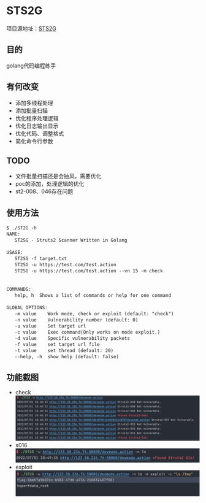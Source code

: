 # STS2G 
项目源地址：[STS2G](https://github.com/xfiftyone/STS2G)
## 目的
golang代码编程练手
## 有何改变
+ 添加多线程处理
+ 添加批量扫描
+ 优化程序处理逻辑
+ 优化日志输出显示
+ 优化代码、调整格式
+ 简化命令行参数
## TODO
+ 文件批量扫描还是会抽风，需要优化
+ poc的添加，处理逻辑的优化
+ st2-008、046存在问题
## 使用方法  
```
$ ./ST2G -h
NAME:
   ST2SG - Struts2 Scanner Written in Golang

USAGE:
   ST2SG -f target.txt
   ST2SG -u https://test.com/test.action
   ST2SG -u https://test.com/test.action --vn 15 -m check


COMMANDS:
   help, h  Shows a list of commands or help for one command

GLOBAL OPTIONS:
   -m value    Work mode, check or exploit (default: "check")
   -n value    Vulnerability number (default: 0)
   -u value    Set target url
   -c value    Exec command(Only works on mode exploit.)
   -d value    Specific vulnerability packets
   -f value    set target url file
   -t value    set thread (default: 20)
   --help, -h  show help (default: false)
```

## 功能截图
+ check
![1](./check.png)
+ s016 
![2](./s016.png)
+ exploit
![3](./exploit.png)